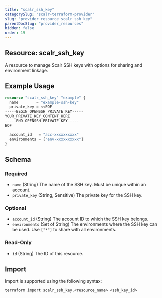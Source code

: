 ```yaml
---
title: "scalr_ssh_key"
categorySlug: "scalr-terraform-provider"
slug: "provider_resource_scalr_ssh_key"
parentDocSlug: "provider_resources"
hidden: false
order: 19
---
```

## Resource: scalr_ssh_key

A resource to manage Scalr SSH keys with options for sharing and environment linkage.

## Example Usage

```terraform
resource "scalr_ssh_key" "example" {
  name        = "example-ssh-key"
  private_key = <<EOF
-----BEGIN OPENSSH PRIVATE KEY-----
YOUR_PRIVATE_KEY_CONTENT_HERE
-----END OPENSSH PRIVATE KEY-----
EOF

  account_id   = "acc-xxxxxxxxxx"
  environments = ["env-xxxxxxxxxx"]
}
```

<!-- schema generated by tfplugindocs -->
## Schema

### Required

- `name` (String) The name of the SSH key. Must be unique within an account.
- `private_key` (String, Sensitive) The private key for the SSH key.

### Optional

- `account_id` (String) The account ID to which the SSH key belongs.
- `environments` (Set of String) The environments where the SSH key can be used. Use `["*"]` to share with all environments.

### Read-Only

- `id` (String) The ID of this resource.

## Import

Import is supported using the following syntax:

```shell
terraform import scalr_ssh_key.<resource_name> <ssh_key_id>
```
